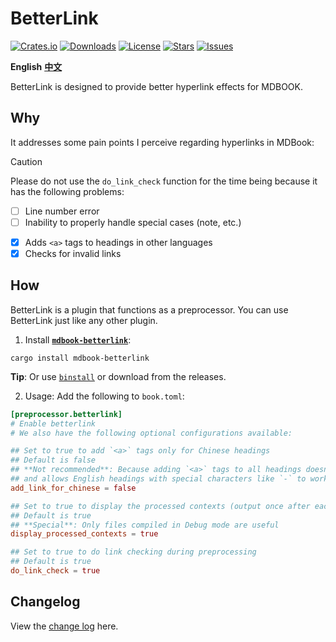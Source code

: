 # BetterLink
[![Crates.io](https://img.shields.io/crates/v/mdbook-betterlink?style=flat)](https://crates.io/crates/mdbook-betterlink)
[![Downloads](https://img.shields.io/crates/d/mdbook-betterlink?style=flat)](https://crates.io/crates/mdbook-betterlink)
[![License](https://img.shields.io/crates/l/mdbook-betterlink?style=flat)](https://crates.io/crates/mdbook-betterlink)
[![Stars](https://img.shields.io/github/stars/TickPoints/mdbook-betterlink?style=flat)](https://github.com/TickPoints/mdbook-betterlink)
[![Issues](https://img.shields.io/github/issues/TickPoints/mdbook-betterlink?style=flat)](https://github.com/TickPoints/mdbook-betterlink/issues)

**English**
[**中文**](https://github.com/TickPoints/mdbook-betterlink/blob/main/README_zh.md)

BetterLink is designed to provide better hyperlink effects for MDBOOK.

## Why
It addresses some pain points I perceive regarding hyperlinks in MDBook:
> [!CAUTION]
> Please do not use the `do_link_check` function for the time being because it has the following problems:
> - [ ] Line number error
> - [ ] Inability to properly handle special cases (note, etc.)

- [x] Adds `<a>` tags to headings in other languages
- [x] Checks for invalid links

## How
BetterLink is a plugin that functions as a preprocessor. You can use BetterLink just like any other plugin.

1. Install [**`mdbook-betterlink`**](https://crates.io/crates/mdbook-betterlink):
```shell
cargo install mdbook-betterlink
```
**Tip**: Or use [`binstall`](https://github.com/cargo-bins/cargo-binstall) or download from the releases.

2. Usage: Add the following to `book.toml`:
```toml
[preprocessor.betterlink]
# Enable betterlink
# We also have the following optional configurations available:

## Set to true to add `<a>` tags only for Chinese headings
## Default is false
## **Not recommended**: Because adding `<a>` tags to all headings doesn't break the original logic at all, 
## and allows English headings with special characters like `-` to work normally
add_link_for_chinese = false

## Set to true to display the processed contexts (output once after each article is processed)
## Default is true
## **Special**: Only files compiled in Debug mode are useful
display_processed_contexts = true

## Set to true to do link checking during preprocessing
## Default is true
do_link_check = true
```

## Changelog
View the [change log](https://github.com/TickPoints/mdbook-betterlink/blob/main/CHANGELOG.md) here.
